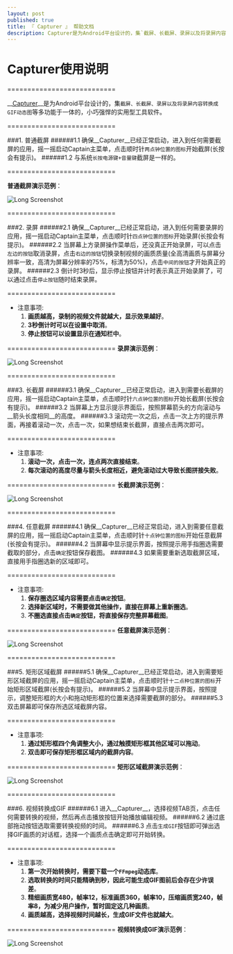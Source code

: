 ```yaml
---
layout: post
published: true
title: 『 Capturer 』 帮助文档
description: Capturer是为Android平台设计的，集`截屏、长截屏、录屏以及将录屏内容转换成GIF动态图`等多功能于一体的，小巧强悍的实用型工具软件。 
---  
```


# Capturer使用说明

===========================

__[Capturer](http://fir.im/capturer)__是为Android平台设计的，集`截屏、长截屏、录屏以及将录屏内容转换成GIF动态图`等多功能于一体的，小巧强悍的实用型工具软件。

===========================

###1. 普通截屏
######1.1 确保__Capturer__已经正常启动，进入到任何需要截屏的应用，摇一摇启动Captain主菜单，点击顺时针`两点钟位置的图标`开始截屏(长按会有提示)。
######1.2 与系统`长按电源键+音量键`截屏是一样的。
  
===========================

__普通截屏演示范例__：

![Long Screenshot](https://raw.githubusercontent.com/way1989/Captain/master/help/normal_screenshot.gif)


===========================

###2. 录屏
######2.1 确保__Capturer__已经正常启动，进入到任何需要录屏的应用，摇一摇启动Captain主菜单，点击顺时针`四点钟位置的图标`开始录屏(长按会有提示)。
######2.2 当屏幕上方录屏操作菜单后，还没真正开始录屏，可以点击`左边的按钮`取消录屏，点击`右边的按钮`切换录制视频的画质质量(全高清画质与屏幕分辨率一致，高清为屏幕分辨率的75%，标清为50%)，点击`中间的按钮`才开始真正的录屏。
######2.3 倒计时3秒后，显示停止按钮并计时表示真正开始录屏了，可以通过点击`停止按钮`随时结束录屏。

===========================
* 注意事项:
  1. __画质越高，录制的视频文件就越大，显示效果越好__。
  2. __3秒倒计时可以在设置中取消__。
  3. __停止按钮可以设置显示在通知栏中__。
  
===========================
__录屏演示范例__：

![Long Screenshot](https://raw.githubusercontent.com/way1989/Captain/master/help/screen_record.gif)

===========================

###3. 长截屏
######3.1 确保__Capturer__已经正常启动，进入到需要长截屏的应用，摇一摇启动Captain主菜单，点击顺时针`六点钟位置的图标`开始长截屏(长按会有提示)。
######3.2 当屏幕上方显示提示界面后，按照屏幕箭头的方向滚动与__箭头长度相同__的高度。
######3.3 滚动完一次之后，点击一次上方的提示界面，再接着滚动一次，点击一次，如果想结束长截屏，直接点击两次即可。

===========================
* 注意事项:
  1. __滚动一次，点击一次，连点两次直接结束__。
  2. __每次滚动的高度尽量与箭头长度相近，避免滚动过大导致长图拼接失败__。
  
===========================
__长截屏演示范例__：

![Long Screenshot](https://raw.githubusercontent.com/way1989/Captain/master/help/long_screenshot.gif)

===========================

###4. 任意截屏
######4.1 确保__Capturer__已经正常启动，进入到需要任意截屏的应用，摇一摇启动Captain主菜单，点击顺时针`十点钟位置的图标`开始任意截屏(长按会有提示)。
######4.2 当屏幕中显示提示界面，按照提示用手指圈选需要截取的部分，点击`确定`按钮保存截图。
######4.3 如果需要重新选取截屏区域，直接用手指圈选新的区域即可。

===========================
* 注意事项:
  1. __保存圈选区域内容需要点击`确定`按钮__。
  2. __选择新区域时，不需要做其他操作，直接在屏幕上重新圈选__。
  3. __不圈选直接点击`确定`按钮，将直接保存完整屏幕截图__。
  
===========================
__任意截屏演示范例__：

![Long Screenshot](https://raw.githubusercontent.com/way1989/Captain/master/help/free_screenshot.gif)

===========================

###5. 矩形区域截屏
######5.1 确保__Capturer__已经正常启动，进入到需要矩形区域截屏的应用，摇一摇启动Captain主菜单，点击顺时针`十二点种位置的图标`开始矩形区域截屏(长按会有提示)。
######5.2 当屏幕中显示提示界面，按照提示，调整矩形框的大小和拖动矩形框的位置来选择需要截屏的部分。
######5.3 双击屏幕即可保存所选区域截屏内容。

===========================
* 注意事项:
  1. __通过矩形框四个角调整大小，通过触摸矩形框其他区域可以拖动__。
  2. __双击即可保存矩形框区域内的截屏内容__。
  
===========================
__矩形区域截屏演示范例__：

![Long Screenshot](https://raw.githubusercontent.com/way1989/Captain/master/help/rect_screenshot.gif)

===========================

###6. 视频转换成GIF
######6.1 进入__Capturer__，选择视频TAB页，点击任何需要转换的视频，然后再点击播放按钮开始播放编辑视频。
######6.2 通过底部拖动按钮选取需要转换视频的时间。
######6.3 点击`生成GIF`按钮即可弹出选择GIF画质的对话框，选择一个画质点击确定即可开始转换。

===========================
* 注意事项:
  1. __第一次开始转换时，需要下载一个`FFmpeg`动态库__。
  2. __选取转换的时间只能精确到秒，因此可能生成GIF图前后会存在少许误差__。
  3. __精细画质宽480，帧率12，标准画质360，帧率10，压缩画质宽240，帧率8，为减少用户操作，暂时固定这几种画质__。
  4. __画质越高，选择视频时间越长，生成GIF文件也就越大__。
  
===========================
__视频转换成GIF演示范例__：

![Long Screenshot](https://raw.githubusercontent.com/way1989/Captain/master/help/video_to_gif.gif)
